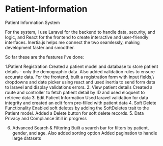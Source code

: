 # Patient-Information
Patient Information System

For the system, I use Laravel for the backend to handle data, security, and logic, and React for the frontend to create interactive and user-friendly interfaces. Inertia.js helps me connect the two seamlessly, making development faster and smoother. 

So far these are the features i've done:

1.Patient Registration 
Created a patient model and database to store patient details - only the demographic data. Also added validation rules to ensure accurate data. For the frontend, built a registration form with input fields,\ dropdowns and date picker using react and used inertia to send form data to laravel and display validations errors.
2. View patient details
Created a route and controller to fetch patient detail by ID and used eloquent to retrieve data 
3. Edit Patient Information
Used laravel validation for data integrity and created an edit form pre-filled with patient data
4. Soft Delete Functionality
Enabled soft deletes by adding the SoftDeletes trait to the Patient model. Added a Delete button for soft delete records.
5. Data Privacy and Compliance
Still in progress

6. Advanced Search & Filtering
Built a search bar for filters by patient, gender, and age. Also added sorting option
Added pagination to handle large datasets 
